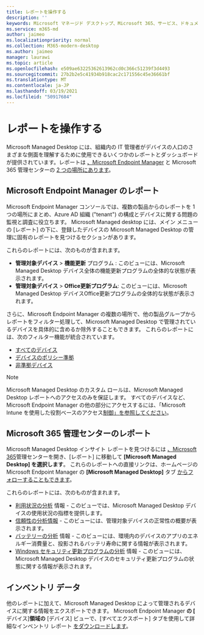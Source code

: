 ```yaml
---
title: レポートを操作する
description: ''
keywords: Microsoft マネージド デスクトップ、Microsoft 365、サービス、ドキュメント
ms.service: m365-md
author: jaimeo
ms.localizationpriority: normal
ms.collection: M365-modern-desktop
ms.author: jaimeo
manager: laurawi
ms.topic: article
ms.openlocfilehash: e509ae63225362613962cd0c366c51239f3d4493
ms.sourcegitcommit: 27b2b2e5c41934b918cac2c171556c45e36661bf
ms.translationtype: MT
ms.contentlocale: ja-JP
ms.lasthandoff: 03/19/2021
ms.locfileid: "50917684"
---
```

# <a name="work-with-reports"></a>レポートを操作する

Microsoft Managed Desktop には、組織内の IT 管理者がデバイスの人口のさまざまな側面を理解するために使用できるいくつかのレポートとダッシュボードが提供されています。レポートは [、Microsoft Endpoint Manager](https://endpoint.microsoft.com) と Microsoft 365 管理センターの [2 つの場所にあります](https://admin.microsoft.com/adminportal/home?previewoff=false#/microsoftmanageddesktop)。 

## <a name="reports-in-microsoft-endpoint-manager"></a>Microsoft Endpoint Manager のレポート

Microsoft Endpoint Manager コンソールでは、複数の製品からのレポートを 1 つの場所にまとめ、Azure AD 組織 ("tenant") の構成とデバイスに関する問題の監視と調査に役立ちます。 Microsoft Managed desktop には、メイン メニューの [レポート] の下に、登録したデバイスの Microsoft Managed Desktop の管理に固有のレポートを見つけるセクションがあります。

これらのレポートには、次のものが含まれます。
- **管理対象デバイス**  > **機能更新** プログラム : このビューには、Microsoft Managed Desktop デバイス全体の機能更新プログラムの全体的な状態が表示されます。
- **管理対象デバイス**  > **Office更新プログラム**: このビューには、Microsoft Managed Desktop デバイスOffice更新プログラムの全体的な状態が表示されます。

さらに、Microsoft Endpoint Manager の複数の場所で、他の製品グループからレポートをフィルター処理して、Microsoft Managed Desktop で管理されているデバイスを具体的に含めるか除外することもできます。 これらのレポートには、次のフィルター機能が統合されています。

- [すべてのデバイス](/mem/intune/remote-actions/device-management#get-to-your-devices)
- [デバイスのポリシー準拠](/mem/intune/fundamentals/reports#device-compliance-report-organizational)
- [非準拠デバイス](/mem/intune/fundamentals/reports#noncompliant-devices-report-operational)

> [!NOTE]
> Microsoft Managed Desktop のカスタム ロールは、Microsoft Managed Desktop レポートへのアクセスのみを保証します。 すべてのデバイスなど、Microsoft Endpoint Manager の他の部分にアクセスするには、「Microsoft Intune を使用した役割ベースのアクセス[制御」を参照してください](/mem/intune/fundamentals/role-based-access-control)。 

## <a name="reports-in-microsoft-365-admin-center"></a>Microsoft 365 管理センターのレポート

Microsoft Managed Desktop インサイト レポートを見つけるには [、Microsoft 365](https://admin.microsoft.com/adminportal/home?previewoff=false#/microsoftmanageddesktop)管理センターを開き、[レポート] に移動して **[Microsoft Managed Desktop] を選択します**。 これらのレポートへの直接リンクは、ホームページの Microsoft Endpoint Manager の **[Microsoft Managed Desktop]** タブ [からフォローすることもできます](https://endpoint.microsoft.com)。 

これらのレポートには、次のものが含まれます。 

- [利用状況の分析](usage-insights.md) 情報 - このビューでは、Microsoft Managed Desktop デバイスの使用状況の指標を提供します。
- [信頼性の分析情報](reliability-insights.md) - このビューには、管理対象デバイスの正常性の概要が表示されます。
- [バッテリーの分析](battery-insights.md) 情報 - このビューには、環境内のデバイスのアプリのエネルギー消費量と、投影されるバッテリ寿命に関する情報が表示されます。
- [Windows セキュリティ更新プログラムの分析](security-update-insights.md) 情報 - このビューには、Microsoft Managed Desktop デバイスのセキュリティ更新プログラムの状態に関する情報が表示されます。

 ## <a name="inventory-data"></a>インベントリ データ

他のレポートに加えて、Microsoft Managed Desktop によって管理されるデバイスに関する情報をエクスポートできます。 Microsoft Endpoint Manager **の [** デバイス]**領域の**  [デバイス] ビューで、[すべてエクスポート] タブを使用して詳細なインベントリ レポート [をダウンロードします](device-inventory-report.md)。